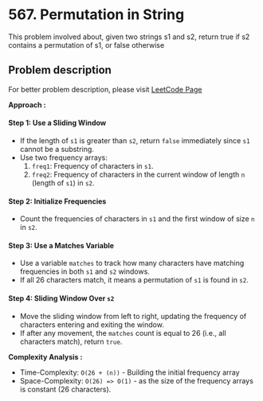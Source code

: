 # 567. Permutation in String

This problem involved about, given two strings s1 and s2, return true if s2 contains a permutation of s1, or false otherwise

## Problem description

For better problem description, please visit [LeetCode Page](https://leetcode.com/problems/permutation-in-string/description/)

**Approach :**<br/>

#### Step 1: Use a Sliding Window

-   If the length of `s1` is greater than `s2`, return `false` immediately since `s1` cannot be a substring.
-   Use two frequency arrays:
    1. `freq1`: Frequency of characters in `s1`.
    2. `freq2`: Frequency of characters in the current window of length `n` (length of `s1`) in `s2`.

#### Step 2: Initialize Frequencies

-   Count the frequencies of characters in `s1` and the first window of size `n` in `s2`.

#### Step 3: Use a Matches Variable

-   Use a variable `matches` to track how many characters have matching frequencies in both `s1` and `s2` windows.
-   If all 26 characters match, it means a permutation of `s1` is found in `s2`.

#### Step 4: Sliding Window Over `s2`

-   Move the sliding window from left to right, updating the frequency of characters entering and exiting the window.
-   If after any movement, the `matches` count is equal to 26 (i.e., all characters match), return `true`.

**Complexity Analysis :**<br/>

-   Time-Complexity: `O(26 + (n))` - Building the initial frequency array
-   Space-Complexity: `O(26) => O(1)` - as the size of the frequency arrays is constant (26 characters).
